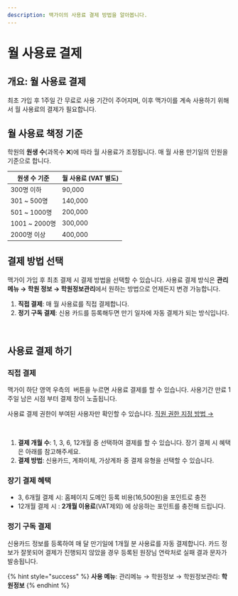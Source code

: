```yaml
---
description: 맥가이의 사용료 결제 방법을 알아봅니다.
---
```


# 월 사용료 결제

## 개요: 월 사용료 결제

최초 가입 후 1주일 간 무료로 사용 기간이 주어지며, 이후 맥가이를 계속 사용하기 위해서 월 사용료의 결제가 필요합니다.

## 월 사용료 책정 기준

학원의 **원생 수**(과목수 ❌)에 따라 월 사용료가 조정됩니다. 매 월 사용 만기일의 인원을 기준으로 합니다.

| 원생 수 기준       | 월 사용료 (VAT 별도) |
| ------------- | -------------- |
| 300명 이하       | 90,000         |
| 301 \~ 500명   | 140,000        |
| 501 \~ 1000명  | 200,000        |
| 1001 \~ 2000명 | 300,000        |
| 2000명 이상      | 400,000        |

## 결제 방법 선택

맥가이 가입 후 최초 결제 시 결제 방법을 선택할 수 있습니다. 사용료 결제 방식은 **관리 메뉴 → 학원 정보 → 학원정보관리**에서 원하는 방법으로 언제든지 변경 가능합니다.

1. **직접 결제**: 매 월 사용료를 직접 결제합니다.
2. **정기 구독 결제**: 신용 카드를 등록해두면 만기 일자에 자동 결제가 되는 방식입니다.

<figure><img src="../../.gitbook/assets/결제방법선택.png" alt=""><figcaption></figcaption></figure>

## 사용료 결제 하기

### 직접 결제

맥가이 하단 영역 우측의 <img src="../../.gitbook/assets/btn_연장하기.png" alt="" data-size="line"> 버튼을 누르면 사용료 결제를 할 수 있습니다. 사용기간 만료 1주일 남은 시점 부터 결제 창이 노출됩니다.&#x20;

사용료 결제 권한이 부여된 사용자만 확인할 수 있습니다. [직원 권한 지정 방법 →](../staff-basic/adding.md#4.)

<figure><img src="../../.gitbook/assets/사용료결제.png" alt=""><figcaption></figcaption></figure>

1. **결제 개월 수**: 1, 3, 6, 12개월 중 선택하여 결제를 할 수 있습니다. 장기 결제 시 혜택은 아래를 참고해주세요.
2. **결제 방법**: 신용카드, 계좌이체, 가상계좌 중 결제 유형을 선택할 수 있습니다.

### 장기 결제 혜택

* 3, 6개월 결제 시: 홈페이지 도메인 등록 비용(16,500원)을 포인트로 충전
* 12개월 결제 시 : **2개월 이용료**(VAT제외) 에 상응하는 포인트를 충전해 드립니다.

### 정기 구독 결제

신용카드 정보를 등록하여 매 달 만기일에 1개월 분 사용료를 자동 결제합니다. 카드 정보가 잘못되어 결제가 진행되지 않았을 경우 등록된 원장님 연락처로 실패 결과 문자가 발송됩니다.

{% hint style="success" %}
**사용 메뉴**: 관리메뉴 → 학원정보 → 학원정보관리: **학원정보**
{% endhint %}

<figure><img src="../../.gitbook/assets/정기구독결제.png" alt=""><figcaption></figcaption></figure>
